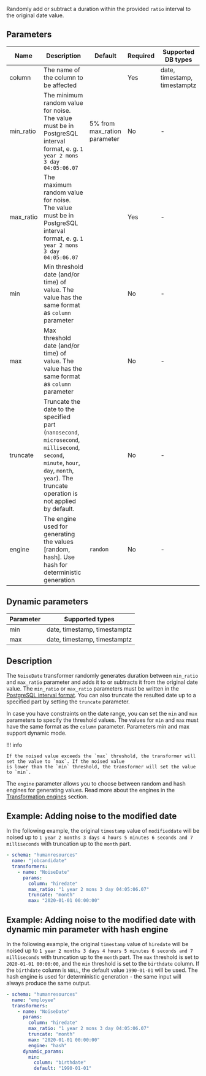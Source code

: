 Randomly add or subtract a duration within the provided `ratio` interval to the original date value.

## Parameters

| Name      | Description                                                                                                                                                                                 | Default                      | Required | Supported DB types           |
|-----------|---------------------------------------------------------------------------------------------------------------------------------------------------------------------------------------------|------------------------------|----------|------------------------------|
| column    | The name of the column to be affected                                                                                                                                                       |                              | Yes      | date, timestamp, timestamptz |
| min_ratio | The minimum random value for noise. The value must be in PostgreSQL interval format, e. g. `1 year 2 mons 3 day 04:05:06.07`                                                                | 5% from max_ration parameter | No       | -                            |
| max_ratio | The maximum random value for noise. The value must be in PostgreSQL interval format, e. g. `1 year 2 mons 3 day 04:05:06.07`                                                                |                              | Yes      | -                            |
| min       | Min threshold date (and/or time) of value. The value has the same format as `column` parameter                                                                                              |                              | No       | -                            |
| max       | Max threshold date (and/or time) of value. The value has the same format as `column` parameter                                                                                              |                              | No       | -                            |
| truncate  | Truncate the date to the specified part (`nanosecond`, `microsecond`, `millisecond`, `second`, `minute`, `hour`, `day`, `month`, `year`). The truncate operation is not applied by default. |                              | No       | -                            |
| engine    | The engine used for generating the values [random, hash]. Use hash for deterministic generation                                                                                             | `random`                     | No       | -                            |

## Dynamic parameters

| Parameter | Supported types              |
|-----------|------------------------------|
| min       | date, timestamp, timestamptz |
| max       | date, timestamp, timestamptz |

## Description

The `NoiseDate` transformer randomly generates duration between `min_ratio` and `max_ratio` parameter and adds it to or
subtracts it from the original date value. The `min_ratio` or `max_ratio` parameters must be written in the
[PostgreSQL interval format](https://www.postgresql.org/docs/current/datatype-datetime.html#DATATYPE-INTERVAL-INPUT).
You can also truncate the resulted date up to a specified part by setting the `truncate` parameter.

In case you have constraints on the date range, you can set the `min` and `max` parameters to specify the threshold
values. The values for `min` and `max` must have the same format as the `column` parameter. Parameters min and max
support dynamic mode.

!!! info

    If the noised value exceeds the `max` threshold, the transformer will set the value to `max`. If the noised value
    is lower than the `min` threshold, the transformer will set the value to `min`.

The `engine` parameter allows you to choose between random and hash engines for generating values. Read more about the
engines in the [Transformation engines](../transformation_engines.md) section.

## Example: Adding noise to the modified date

In the following example, the original `timestamp` value of `modifieddate` will be noised up
to `1 year 2 months 3 days 4 hours 5 minutes 6 seconds and 7 milliseconds` with truncation up to the `month` part.

``` yaml title="NoiseDate transformer example"
- schema: "humanresources"
  name: "jobcandidate"
  transformers:
    - name: "NoiseDate"
      params:
        column: "hiredate"
        max_ratio: "1 year 2 mons 3 day 04:05:06.07"
        truncate: "month"
        max: "2020-01-01 00:00:00"
```

## Example: Adding noise to the modified date with dynamic min parameter with hash engine

In the following example, the original `timestamp` value of `hiredate` will be noised up
to `1 year 2 months 3 days 4 hours 5 minutes 6 seconds and 7 milliseconds` with truncation up to the `month` part.
The `max` threshold is set to `2020-01-01 00:00:00`, and the `min` threshold is set to the `birthdate` column. If the
`birthdate` column is `NULL`, the default value `1990-01-01` will be used. The hash engine is used for deterministic
generation - the same input will always produce the same output.

``` yaml title="NoiseDate transformer example"
- schema: "humanresources"
  name: "employee"
  transformers:
    - name: "NoiseDate"
      params:
        column: "hiredate"
        max_ratio: "1 year 2 mons 3 day 04:05:06.07"
        truncate: "month"
        max: "2020-01-01 00:00:00"
        engine: "hash"
      dynamic_params:
        min:
          column: "birthdate"
          default: "1990-01-01"
```
